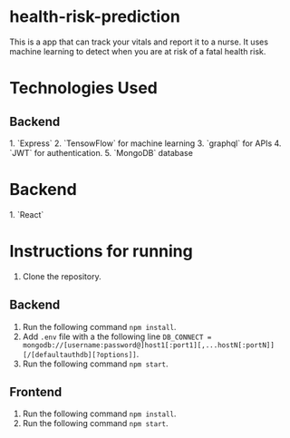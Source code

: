 # health-risk-prediction
This is a app that can track your vitals and report it to a nurse. It uses machine learning to detect when you are at risk of a fatal health risk. 

<h1>Technologies Used</h1>
<h2> Backend </h2>
1. `Express`
2. `TensowFlow` for machine learning
3. `graphql` for APIs
4. `JWT` for authentication.
5. `MongoDB` database

<h1> Backend </h1>
1. `React`


<h1> Instructions for running </h1>

1. Clone the repository.

<h2> Backend </h2>

1. Run the following command `npm install`.
2. Add `.env` file with a the following line `DB_CONNECT = mongodb://[username:password@]host1[:port1][,...hostN[:portN]][/[defaultauthdb][?options]]`.
3. Run the following command `npm start`.


<h2> Frontend </h2>

1. Run the following command `npm install`.
2. Run the following command `npm start`.
